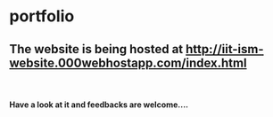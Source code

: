 # portfolio
<h2>The website is being hosted at <a href="http://cjchirag7.000webhostapp.com/index.html">http://iit-ism-website.000webhostapp.com/index.html </a> </h2> <br> <h4> Have a look at it and feedbacks are welcome....</h4>
<br>
